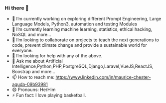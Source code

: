 ### Hi there 👋

<!--
**mauricechesteraguda/mauricechesteraguda** is a ✨ _special_ ✨ repository because its `README.md` (this file) appears on your GitHub profile.

Here are some ideas to get you started:
-->
- 🔭 I’m currently working on exploring different Prompt Engineering, Large Language Models, Python3, automation and testing Modules
- 🌱 I’m currently learning machine learning, statistics, ethical hacking, NoSQL and more...
- 👯 I’m looking to collaborate on projects to teach the next generations to code, prevent climate change and provide a sustainable world for everyone.
- 🤔 I’m looking for help with any of the above.
- 💬 Ask me about Artificial Intelligence,Python,PHP,PostgreSQL,Django,Laravel,VueJS,ReactJS, Boostrap and more...
- 📫 How to reach me: https://www.linkedin.com/in/maurice-chester-aguda-09b93981
- 😄 Pronouns: He/Him
- ⚡ Fun fact: I love playing basketball.

